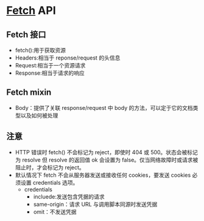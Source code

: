# [Fetch](https://developer.mozilla.org/zh-CN/docs/Web/API/Fetch_API) API

## Fetch 接口

- fetch():用于获取资源
- Headers:相当于 reponse/request 的头信息
- Request:相当于一个资源请求
- Response:相当于请求的响应

## Fetch mixin

- Body：提供了关联 response/request 中 body 的方法，可以定于它的文档类型以及如何被处理

## 注意

- HTTP 错误时 fetch() 不会标记为 reject，即使时 404 或 500。状态会被标记为 resolve 但 resolve 的返回值 ok 会设置为 false。仅当网络故障时或请求被阻止时，才会标记为 reject。
- 默认情况下 fetch 不会从服务器发送或接收任何 cookies，要发送 cookies 必须设置 credentials 选项。
  - credentials
    - incluede:发送包含凭据的请求
    - same-origin：请求 URL 与调用脚本同源时发送凭据
    - omit：不发送凭据
